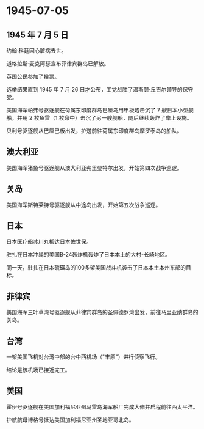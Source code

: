 # 1945-07-05

## 1945 年 7 月 5 日

约翰·科廷因心脏病去世。

道格拉斯·麦克阿瑟宣布菲律宾群岛已解放。

英国公民参加了投票。

选举结果直到 1945 年 7 月 26
日才公布，工党战胜了温斯顿·丘吉尔领导的保守党。

美国海军帕弗号驱逐舰在荷属东印度群岛巴厘岛用甲板炮击沉了 7
艘日本小型舰船，并用 2 枚鱼雷（1
枚命中）击沉了另一艘舰船，随后继续轰炸了岸上设施。

贝利号驱逐舰从巴厘巴板出发，护送前往荷属东印度群岛摩罗泰岛的船队。

## 澳大利亚

美国海军猪鱼号驱逐舰从澳大利亚弗里曼特尔出发，开始第四次战争巡逻。

## 关岛

美国海军斯特莱特号驱逐舰从中途岛出发，开始第五次战争巡逻。

## 日本

日本医疗船冰川丸抵达日本佐世保。

驻扎在日本冲绳的美国B-24轰炸机轰炸了日本本土的大村-长崎地区。

同一天，驻扎在日本硫磺岛的100多架美国战斗机袭击了日本本土本州东部的目标。

## 菲律宾

美国海军三叶草湾号驱逐舰从菲律宾群岛的圣佩德罗湾出发，前往马里亚纳群岛的关岛。

## 台湾

一架美国飞机对台湾中部的台中西机场（"丰原"）进行侦察飞行。

结论是该机场已接近完工。

## 美国

霍伊号驱逐舰在美国加利福尼亚州马雷岛海军船厂完成大修并启程前往西太平洋。

护航航母博格号抵达美国加利福尼亚州圣地亚哥北岛。

